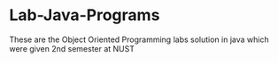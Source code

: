 # Lab-Java-Programs
These are the Object Oriented Programming labs solution in java which were given 2nd semester at NUST 
